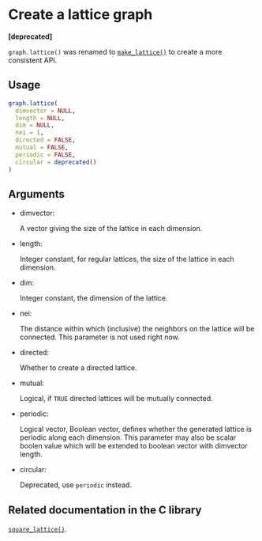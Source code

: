 # Create a lattice graph

**\[deprecated\]**

`graph.lattice()` was renamed to
[`make_lattice()`](https://r.igraph.org/reference/make_lattice.md) to
create a more consistent API.

## Usage

``` r
graph.lattice(
  dimvector = NULL,
  length = NULL,
  dim = NULL,
  nei = 1,
  directed = FALSE,
  mutual = FALSE,
  periodic = FALSE,
  circular = deprecated()
)
```

## Arguments

- dimvector:

  A vector giving the size of the lattice in each dimension.

- length:

  Integer constant, for regular lattices, the size of the lattice in
  each dimension.

- dim:

  Integer constant, the dimension of the lattice.

- nei:

  The distance within which (inclusive) the neighbors on the lattice
  will be connected. This parameter is not used right now.

- directed:

  Whether to create a directed lattice.

- mutual:

  Logical, if `TRUE` directed lattices will be mutually connected.

- periodic:

  Logical vector, Boolean vector, defines whether the generated lattice
  is periodic along each dimension. This parameter may also be scalar
  boolen value which will be extended to boolean vector with dimvector
  length.

- circular:

  Deprecated, use `periodic` instead.

## Related documentation in the C library

[`square_lattice()`](https://igraph.org/c/html/latest/igraph-Generators.html#igraph_square_lattice).
